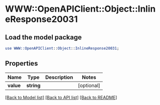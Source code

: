 # WWW::OpenAPIClient::Object::InlineResponse20031

## Load the model package
```perl
use WWW::OpenAPIClient::Object::InlineResponse20031;
```

## Properties
Name | Type | Description | Notes
------------ | ------------- | ------------- | -------------
**value** | **string** |  | [optional] 

[[Back to Model list]](../README.md#documentation-for-models) [[Back to API list]](../README.md#documentation-for-api-endpoints) [[Back to README]](../README.md)


